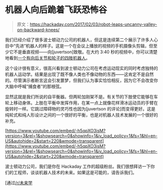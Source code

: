 # 机器人向后跪着飞跃恐怖谷

> 原文：<https://hackaday.com/2017/02/03/robot-leaps-uncanny-valley-on-backward-knees/>

我们已经介绍了很多波士顿动力公司的机器人，但这是连续第二个展示了许多人心目中“先进”机器人的样子。这是一个在会议上播放的视频的手机摄像头剪辑，但至少它不是垂直视频——向[juvertson]致敬。在大约 3:40 秒的视频中，你可以清楚地看到[一个有向后关节和轮子的四肢机器人](https://youtu.be/-h5qpXO3isM?t=3m40s)。

这个设计很有意义，很高兴看到波士顿动力公司在考虑运动现实的同时考虑独特的机器人运动学。结果是出现了既不像人类也不像动物的东西——这肯定不是自然的。尽管演示者断言这会引发噩梦，但我们认为事实恰恰相反，因为它不会改变你大脑中呼喊“捕食者”的那根弦。

显然这就是我们所说的自平衡器。但两轮加刚架不是。有关节的下肢使它能够在车轮上移动身体。上肢在平衡中发挥作用，在某一点上就像花样滑冰运动员的手臂在旋转时一样。它跳过障碍物的灵巧性也因为[juvertson 的评论]而变得更好。这是纯轮式和纯人形设计之间的一个很好的平衡，也是对机器人技术发展的一个很好的补充。

 [https://www.youtube.com/embed/-h5qpXO3isM?version=3&rel=1&showsearch=0&showinfo=1&iv_load_policy=1&fs=1&hl=en-US&autohide=2&start=220&wmode=transparent](https://www.youtube.com/embed/-h5qpXO3isM?version=3&rel=1&showsearch=0&showinfo=1&iv_load_policy=1&fs=1&hl=en-US&autohide=2&start=220&wmode=transparent)



波士顿动力公司，我们是你在 Hackaday 工作的超级粉丝。我们很想拜访一下你们的工程师，谈谈机器人技术的未来。如果这是可能的，请告诉我们。

[通过[/r/未来学](https://www.reddit.com/r/Futurology/comments/5rb971/new_boston_dynamics_robot/)